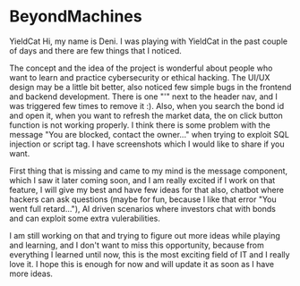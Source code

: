 # BeyondMachines
YieldCat
Hi, my name is Deni. I was playing with YieldCat in the past couple of days and there are few things that I noticed.

The concept and the idea of the project is wonderful about people who want to learn and practice cybersecurity or ethical hacking.
The UI/UX design may be a little bit better, also noticed few simple bugs in the frontend and backend development.
There is one "'" next to the header nav, and I was triggered few times to remove it :). 
Also, when you search the bond id and open it, when you want to refresh the market data, the on click button function is not working properly.
I think there is some problem with the message "You are blocked, contact the owner..." when trying to exploit SQL injection or script tag.
I have screenshots which I would like to share if you want.

First thing that is missing and came to my mind is the message component,
which I saw it later coming soon, and I am really excited if I work on that feature, I will give my best and have few ideas for that also,
chatbot where hackers can ask questions (maybe for fun, because I like that error "You went full retard..."),
AI driven scenarios where investors chat with bonds and can exploit some extra vulerabilities.

I am still working on that and trying to figure out more ideas while playing and learning, and I don't want to miss this opportunity,
because from everything I learned until now, this is the most exciting field of IT and I really love it.
I hope this is enough for now and will update it as soon as I have more ideas.
